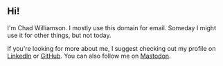 ## Hi!

I'm Chad Williamson. I mostly use this domain for email. Someday I might use it for other things, but not today.

If you're looking for more about me, I suggest checking out my profile on [LinkedIn](https://www.linkedin.com/in/dahc/) or [GitHub](https://github.com/dahc). You can also follow me on <a rel="me" href="https://spacey.space/@cw">Mastodon</a>.
